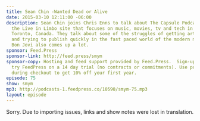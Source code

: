 ```yaml
---
title: Sean Chin -Wanted Dead or Alive
date: 2015-03-10 12:11:00 -06:00
description: Sean Chin joins Chris Enns to talk about The Capsule Podcast, part of
  the Live in Limbo site that focuses on music, movies, tv and tech in and around
  Toronto, Canada. They talk about some of the struggles of getting artists on a podcast
  and trying to publish quickly in the fast paced world of the modern music industry.
  Bon Jovi also comes up a lot.
sponsor: Feed.Press
sponsor-link: http://feed.press/smym
sponsor-copy: Hosting and feed support provided by Feed.Press.  Sign-up today and
  try FeedPress on a 14 day trial (no contracts or commitments). Use promo code "smym"
  during checkout to get 10% off your first year.
episode: 75
show: smym
mp3: http://podcasts-1.feedpress.co/10590/smym-75.mp3
layout: episode
---
```


Sorry. Due to importing issues, links and show notes were lost in translation.
